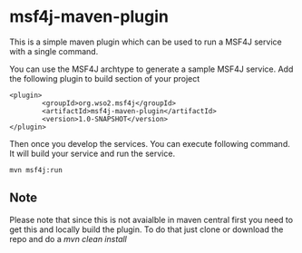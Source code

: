# msf4j-maven-plugin

This is a simple maven plugin which can be used to run a MSF4J service with a single command.

You can use the MSF4J archtype to generate a sample MSF4J service. Add the following plugin to build section of your project
```
<plugin>
        <groupId>org.wso2.msf4j</groupId>
        <artifactId>msf4j-maven-plugin</artifactId>
        <version>1.0-SNAPSHOT</version>
</plugin>
```

Then once you develop the services. You can execute following command. It will build your service and run the service.
```
mvn msf4j:run
```

## Note
Please note that since this is not avaialble in maven central first you need to get this and locally build the plugin.
To do that just clone or download the repo and do a *mvn clean install*
